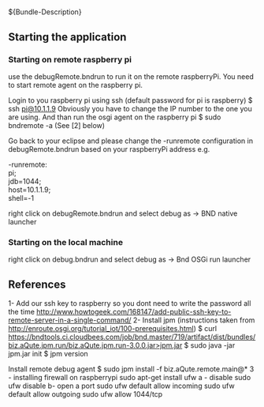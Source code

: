 # 

${Bundle-Description}

## Starting the application 

### Starting on remote raspberry pi
use the debugRemote.bndrun to run it on the remote raspberryPi. You need to start remote agent on the raspberry pi. 

Login to you raspberry pi using ssh (default password for pi is raspberry)
$ ssh pi@10.1.1.9
Obviously you have to change the IP number to the one you are using. And than run the osgi agent on the raspberry pi
$ sudo bndremote -a (See [2] below)

Go back to your eclipse and please change the -runremote configuration in debugRemote.bndrun based on your raspberryPi address e.g.

-runremote: \
	pi; \
		jdb=1044; \
		host=10.1.1.9; \
		shell=-1
 
right click on debugRemote.bndrun and select debug as -> BND native launcher

### Starting on the local machine
right click on debug.bndrun and select debug as -> Bnd OSGi run launcher

## References

1- Add our ssh key to raspberry so you dont need to write the password all the time
http://www.howtogeek.com/168147/add-public-ssh-key-to-remote-server-in-a-single-command/
2- Install jpm (instructions taken from http://enroute.osgi.org/tutorial_iot/100-prerequisites.html)
$ curl https://bndtools.ci.cloudbees.com/job/bnd.master/719/artifact/dist/bundles/biz.aQute.jpm.run/biz.aQute.jpm.run-3.0.0.jar>jpm.jar
$ sudo java -jar jpm.jar init
$ jpm version

Install remote debug agent
$ sudo jpm install -f biz.aQute.remote.main@*
3 - installing firewall on raspberrypi
sudo apt-get install ufw
a - disable sudo ufw disable
b- open a port
 sudo ufw default allow incoming
 sudo ufw default allow outgoing
 sudo ufw allow 1044/tcp